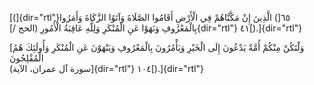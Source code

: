 [(]{dir="rtl"}٦٥[) الَّذِينَ إِنْ مَكَّنَّاهُمْ فِي الْأَرْضِ أَقَامُوا الصَّلَاةَ وَآتَوُا الزَّكَاةَ
وَأَمَرُوا بِالْمَعْرُوفِ وَنَهَوْا عَنِ الْمُنْكَرِ وَلِلَّهِ عَاقِبَةُ الْأُمُورِ (الحج /]{dir="rtl"}
٤١[).]{dir="rtl"}

[وَلْتَكُنْ مِنْكُمْ أُمَّةٌ يَدْعُونَ إِلَى الْخَيْرِ وَيَأْمُرُونَ بِالْمَعْرُوفِ وَيَنْهَوْنَ عَنِ الْمُنْكَرِ وَأُولَئِكَ
هُمُ الْمُفْلِحُونَ\
(سورة آل عمران، الآية]{dir="rtl"} ١٠٤[).]{dir="rtl"}

